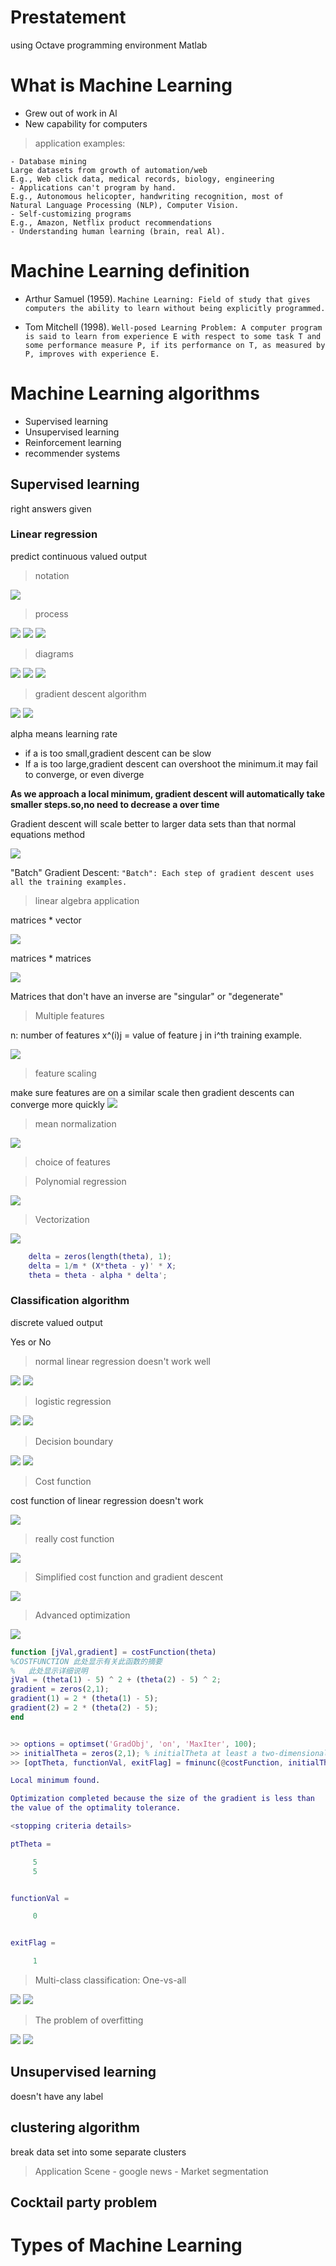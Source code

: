 # Prestatement
using Octave programming environment
Matlab
# What is Machine Learning
- Grew out of work in Al
- New capability for computers
> application examples:

    - Database mining
    Large datasets from growth of automation/web
    E.g., Web click data, medical records, biology, engineering
    - Applications can't program by hand.
    E.g., Autonomous helicopter, handwriting recognition, most of
    Natural Language Processing (NLP), Computer Vision.
    - Self-customizing programs
    E.g., Amazon, Netflix product recommendations
    - Understanding human learning (brain, real Al).

# Machine Learning definition
- Arthur Samuel (1959). 
`Machine Learning: Field of study that gives computers the ability to learn without being explicitly programmed.`

- Tom Mitchell (1998).
`Well-posed Learning Problem: A computer program is said to learn from experience E with respect to some task T and some performance measure P, if its performance on T, as measured by P, improves with experience E.`

# Machine Learning algorithms
- Supervised learning
- Unsupervised learning
- Reinforcement learning
- recommender systems

## Supervised learning
right answers given

### Linear regression

predict continuous valued output 

> notation

<img src="img/notation.png">

> process

<img src="img/process.png">

<img src="img/hypothesis.png">

<img src="img/all.png">

> diagrams

<img src="img/d1.png">

<img src="img/d2.png">
<img src="img/d2.png">

> gradient descent algorithm

<img src="img/g1.png">
<img src="img/g2.png">

alpha means learning rate
- if a is too small,gradient descent can be slow
- If a is too large,gradient descent can overshoot the minimum.it may fail to converge, or even diverge  

**As we approach a local minimum, gradient descent will automatically take smaller steps.so,no need to decrease a over time**

Gradient descent will scale better to larger data sets than that normal equations method 

<img src="img/partial.png">

"Batch" Gradient Descent: `"Batch": Each step of gradient descent uses all the training examples.`

> linear algebra application

matrices * vector

<img src="img/la1.png">

matrices * matrices

<img src="img/la2.png">

Matrices that don't have an inverse are "singular" or "degenerate"

> Multiple features

n: number of features
x^(i)j = value of feature j in i^th training example.

<img src="img/mlr1.png">

> feature scaling

make sure features are on a similar scale then gradient descents can converge more quickly
<img src="img/fs1.png">

> mean normalization

<img src="img/mn1.png">

> choice of features

> Polynomial regression

<img src="img/pr.png">

> Vectorization

<img src="img/v1.png">

```m
    delta = zeros(length(theta), 1);
    delta = 1/m * (X*theta - y)' * X;
    theta = theta - alpha * delta';
```

### Classification algorithm
discrete valued output 

Yes or No

> normal linear regression doesn't work well

<img src="img/c1.png">

<img src="img/c2.png">

> logistic regression

<img src="img/lr1.png">

<img src="img/lr2.png">

> Decision boundary

<img src="img/lr3.png">


<img src="img/lr4.png">

> Cost function

cost function of linear regression doesn't work

<img src="img/cf1.png">

> really cost function

<img src="img/cf2.png">

> Simplified cost function and gradient descent

<img src="img/lr5.png">

> Advanced optimization

<img src="img/oa1.png">


```m
function [jVal,gradient] = costFunction(theta)
%COSTFUNCTION 此处显示有关此函数的摘要
%   此处显示详细说明
jVal = (theta(1) - 5) ^ 2 + (theta(2) - 5) ^ 2;
gradient = zeros(2,1);
gradient(1) = 2 * (theta(1) - 5);
gradient(2) = 2 * (theta(2) - 5);
end


>> options = optimset('GradObj', 'on', 'MaxIter', 100);
>> initialTheta = zeros(2,1); % initialTheta at least a two-dimensional vector
>> [optTheta, functionVal, exitFlag] = fminunc(@costFunction, initialTheta, options)

Local minimum found.

Optimization completed because the size of the gradient is less than
the value of the optimality tolerance.

<stopping criteria details>

ptTheta =

     5
     5


functionVal =

     0


exitFlag =

     1

```

> Multi-class classification: One-vs-all

<img src="img/ovsa.png">

<img src="img/ovsa2.png">

> The problem of overfitting

<img src="img/of1.png">

<img src="img/of2.png">



## Unsupervised learning
doesn't have any label
## clustering algorithm
break data set into some separate clusters
> Application Scene
    - google news
    - Market segmentation

## Cocktail party problem

# Types of Machine Learning
